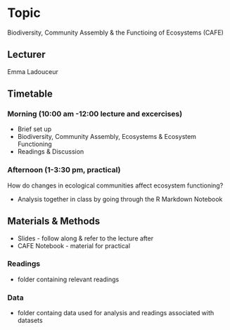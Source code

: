 # Topic
Biodiversity, Community Assembly & the Functioing of Ecosystems (CAFE)

## Lecturer
Emma Ladouceur

## Timetable
### Morning (10:00 am -12:00 lecture and excercises)
 - Brief set up
 - Biodiversity, Community Assembly, Ecosystems & Ecosystem Functioning
 - Readings & Discussion

### Afternoon (1-3:30 pm, practical)

How do changes in ecological communities affect ecosystem functioning?
- Analysis together in class by going through the R Markdown Notebook

## Materials & Methods
- Slides - follow along & refer to the lecture after
- CAFE Notebook - material for practical

### Readings 
- folder containing relevant readings

### Data 
- folder containg data used for analysis and readings associated with datasets

